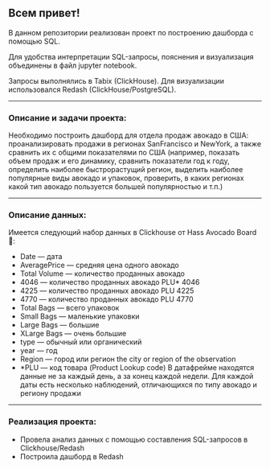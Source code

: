 ## **Всем привет!**

В данном репозитории реализован проект по построению дашборда с помощью SQL.

Для удобства интерпретации SQL-запросы, пояснения и визуализация объединены в файл jupyter notebook.

Запросы выполнялись в Tabix (ClickHouse). Для визуализации использовался Redash (ClickHouse/PostgreSQL). 

<hr>

### Описание и задачи проекта:
Необходимо построить дашборд для отдела продаж авокадо в США: проанализировать продажи в регионах SanFrancisco и NewYork, а также сравнить их с общими показателями по США (например, показать объем продаж и его динамику, сравнить показатели год к году, определить наиболее быстрорастущий регион, выделить наиболее популярные виды авокадо и упаковок, проверить, в каких регионах какой тип авокадо пользуется большей популярностью и т.п.)

<hr>

### Описание данных:
Имеется следующий набор данных в Clickhouse от Hass Avocado Board 🥑:
- Date — дата
- AveragePrice — средняя цена одного авокадо
- Total Volume — количество проданных авокадо
- 4046 — количество проданных авокадо PLU* 4046
- 4225 — количество проданных авокадо PLU 4225
- 4770 — количество проданных авокадо PLU 4770
- Total Bags — всего упаковок
- Small Bags — маленькие упаковки
- Large Bags — большие
- XLarge Bags — очень большие
- type — обычный или органический
- year — год
- Region — город или регион the city or region of the observation
- *PLU — код товара (Product Lookup code)
В датафрейме находятся данные не за каждый день, а за конец каждой недели. Для каждой даты есть несколько наблюдений, отличающихся по типу авокадо и региону продажи

<hr>

### Реализация проекта:
- Провела анализ данных с помощью составления SQL-запросов в Clickhouse/Redash
- Построила дашборд в Redash
